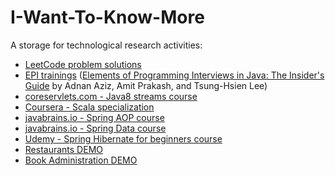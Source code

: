 # I-Want-To-Know-More

A storage for technological research activities:
* [LeetCode problem solutions](./leetcode)
* [EPI trainings](./epi) ([Elements of Programming Interviews in Java: The Insider's Guide](https://www.amazon.de/s?k=Elements+of+Programming+Interviews%3A+The+Insiders%27+Guide) by Adnan Aziz, Amit Prakash, and Tsung-Hsien Lee)
* [coreservlets.com - Java8 streams course](./course-coreservlets-java8-streams)
* [Coursera - Scala specialization](./course-coursera-scala-specialization)
* [javabrains.io - Spring AOP course](./course-javabrainsio-spring-aop)
* [javabrains.io - Spring Data course](./course-javabrainsio-spring-data)
* [Udemy - Spring Hibernate for beginners course](./course-udemy-spring-hibernate)
* [Restaurants DEMO](./demo-restaurants)
* [Book Administration DEMO](./demo-book-administration)
